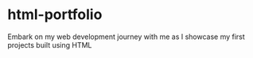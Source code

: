 # html-portfolio
Embark on my web development journey with me as I showcase my first projects built using HTML
